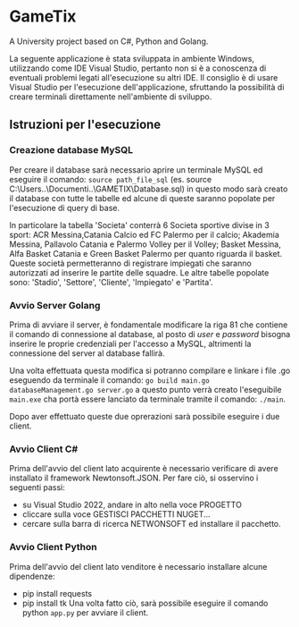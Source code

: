 # GameTix
A University project based on C#, Python and Golang.

La seguente applicazione è stata sviluppata in ambiente Windows, utilizzando come IDE Visual Studio, pertanto non si è a conoscenza di eventuali problemi legati all'esecuzione su altri IDE.
Il consiglio è di usare Visual Studio per l'esecuzione dell'applicazione, sfruttando la possibilità di creare terminali direttamente nell'ambiente di sviluppo.

## Istruzioni per l'esecuzione
### Creazione database MySQL
Per creare il database sarà necessario aprire un terminale MySQL ed eseguire il comando: ```source path_file_sql``` (es. source C:\Users..\Documenti..\GAMETIX\Database.sql) in questo modo sarà creato il database con tutte le tabelle ed alcune di queste saranno popolate per l'esecuzione di query di base.

In particolare la tabella 'Societa' conterrà 6 Societa sportive divise in 3 sport: ACR Messina,Catania Calcio ed FC Palermo per il calcio; Akademia Messina, Pallavolo Catania e Palermo Volley per il Volley; Basket Messina, Alfa Basket Catania e Green Basket Palermo per quanto riguarda il basket.
Queste società permetteranno di registrare impiegati che saranno autorizzati ad inserire le partite delle squadre. Le altre tabelle popolate sono: 'Stadio', 'Settore', 'Cliente', 'Impiegato' e 'Partita'.
### Avvio Server Golang
Prima di avviare il server, è fondamentale modificare la riga 81 che contiene il comando di connessione al database, al posto di *user* e *password* bisogna inserire le proprie credenziali per l'accesso a MySQL, altrimenti la connessione del server al database fallirà.

Una volta effettuata questa modifica si potranno compilare e linkare i file .go eseguendo da terminale il comando: ```go build main.go databaseManagement.go server.go``` a questo punto verrà creato l'eseguibile ```main.exe``` cha portà essere lanciato da terminale tramite il comando: ```./main```.

Dopo aver effettuato queste due oprerazioni sarà possibile eseguire i due client.
### Avvio Client C#
Prima dell'avvio del client lato acquirente è necessario verificare di avere installato il framework Newtonsoft.JSON. Per fare ciò, si osservino i seguenti passi:
- su Visual Studio 2022, andare in alto nella voce PROGETTO
- cliccare sulla voce GESTISCI PACCHETTI NUGET...
- cercare sulla barra di ricerca NETWONSOFT ed installare il pacchetto.

### Avvio Client Python
Prima dell'avvio del client lato venditore è necessario installare alcune dipendenze:
- pip install requests
- pip install tk
Una volta fatto ciò, sarà possibile eseguire il comando python ```app.py```  per avviare il client.

